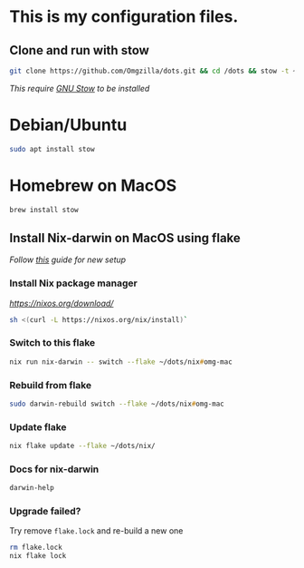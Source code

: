 # This is my configuration files.

## Clone and run with stow

```bash
git clone https://github.com/Omgzilla/dots.git && cd /dots && stow -t ~/ .
```

_This require [GNU Stow](https://www.gnu.org/software/stow/) to be installed_

# Debian/Ubuntu

```bash
sudo apt install stow
```

# Homebrew on MacOS

```zsh
brew install stow
```

## Install Nix-darwin on MacOS using flake

_Follow [this](https://www.youtube.com/watch?v=Z8BL8mdzWHI) guide for new setup_

### Install Nix package manager

*https://nixos.org/download/*

```zsh
sh <(curl -L https://nixos.org/nix/install)`
```

### Switch to this flake

```zsh
nix run nix-darwin -- switch --flake ~/dots/nix#omg-mac
```

### Rebuild from flake

```zsh
sudo darwin-rebuild switch --flake ~/dots/nix#omg-mac
```

### Update flake

```zsh
nix flake update --flake ~/dots/nix/
```

### Docs for nix-darwin

```zsh
darwin-help
```

### Upgrade failed?

Try remove `flake.lock` and re-build a new one

```zsh
rm flake.lock
nix flake lock
```
